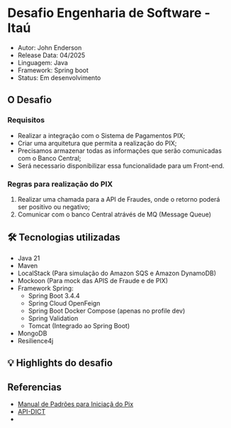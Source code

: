 # Desafio Engenharia de Software - Itaú

- Autor: John Enderson
- Release Data: 04/2025
- Linguagem: Java
- Framework: Spring boot
- Status: Em desenvolvimento

## O Desafio

### Requisitos
- Realizar a integração com o Sistema de Pagamentos PIX;
- Criar uma arquitetura que permita a realização do PIX;
- Precisamos armazenar todas as informações que serão comunicadas com o Banco Central;
- Será necessario disponibilizar essa funcionalidade para um Front-end.

### Regras para realização do PIX
1. Realizar uma chamada  para a API de Fraudes, onde o retorno poderá ser positivo ou negativo;
2. Comunicar com o banco Central atrávés de MQ (Message Queue)

## 🛠 Tecnologias utilizadas
- Java 21
- Maven
- LocalStack (Para simulação do Amazon SQS e Amazon DynamoDB)
- Mockoon (Para mock das APIS de Fraude e de PIX)
- Framework Spring:
  - Spring Boot 3.4.4
  - Spring Cloud OpenFeign
  - Spring Boot Docker Compose (apenas no profile dev)
  - Spring Validation
  - Tomcat (Integrado ao Spring Boot)
- MongoDB
- Resilience4j

## 💡 Highlights do desafio


## Referencias
 - [Manual de Padrões para Iniciaçã do Pix](https://www.bcb.gov.br/content/estabilidadefinanceira/pix/Regulamento_Pix/II_ManualdePadroesparaIniciacaodoPix.pdf)
 - [API-DICT](https://www.bcb.gov.br/content/estabilidadefinanceira/pix/API-DICT.html)
 - 